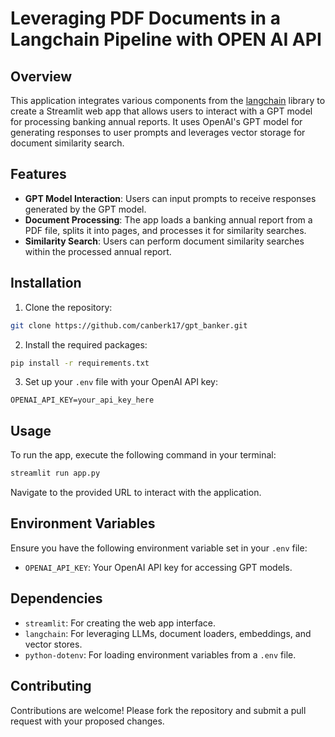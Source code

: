 # Leveraging PDF  Documents in a Langchain Pipeline with OPEN AI API

## Overview
This application integrates various components from the [langchain](file:///Users/ck/fugazi_tech/rag_projects/gpt_banker/app.py#3%2C6-3%2C6) library to create a Streamlit web app that allows users to interact with a GPT model for processing banking annual reports. It uses OpenAI's GPT model for generating responses to user prompts and leverages vector storage for document similarity search.

## Features
- **GPT Model Interaction**: Users can input prompts to receive responses generated by the GPT model.
- **Document Processing**: The app loads a banking annual report from a PDF file, splits it into pages, and processes it for similarity searches.
- **Similarity Search**: Users can perform document similarity searches within the processed annual report.

## Installation

1. Clone the repository:
```bash
git clone https://github.com/canberk17/gpt_banker.git
```

2. Install the required packages:
```bash
pip install -r requirements.txt
```

3. Set up your `.env` file with your OpenAI API key:
```plaintext
OPENAI_API_KEY=your_api_key_here
```

## Usage

To run the app, execute the following command in your terminal:

```bash
streamlit run app.py
```

Navigate to the provided URL to interact with the application.

## Environment Variables

Ensure you have the following environment variable set in your `.env` file:

- `OPENAI_API_KEY`: Your OpenAI API key for accessing GPT models.

## Dependencies

- `streamlit`: For creating the web app interface.
- `langchain`: For leveraging LLMs, document loaders, embeddings, and vector stores.
- `python-dotenv`: For loading environment variables from a `.env` file.

## Contributing

Contributions are welcome! Please fork the repository and submit a pull request with your proposed changes.
